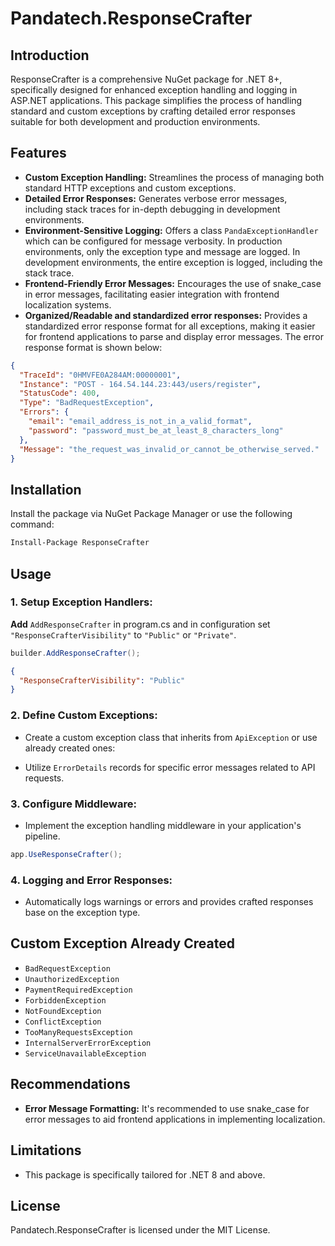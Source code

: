 # Pandatech.ResponseCrafter

## Introduction

ResponseCrafter is a comprehensive NuGet package for .NET 8+, specifically designed for enhanced exception handling and
logging in ASP.NET applications. This package simplifies the process of handling standard and custom exceptions by
crafting detailed error responses suitable for both development and production environments.

## Features

* **Custom Exception Handling:** Streamlines the process of managing both standard HTTP exceptions and custom
  exceptions.
* **Detailed Error Responses:** Generates verbose error messages, including stack traces for in-depth debugging in
  development environments.
* **Environment-Sensitive Logging:** Offers a class `PandaExceptionHandler` which can be configured for message verbosity.
  In production environments, only the exception type and message are logged. In development environments, the entire
  exception is logged, including the stack trace.
* **Frontend-Friendly Error Messages:** Encourages the use of snake_case in error messages, facilitating easier
  integration with frontend localization systems.
* **Organized/Readable and standardized error responses:** Provides a standardized error response format for all
  exceptions, making it easier for frontend applications to parse and display error messages. The error response format is shown below:
```json
{
  "TraceId": "0HMVFE0A284AM:00000001",
  "Instance": "POST - 164.54.144.23:443/users/register",
  "StatusCode": 400,
  "Type": "BadRequestException",
  "Errors": {
    "email": "email_address_is_not_in_a_valid_format",
    "password": "password_must_be_at_least_8_characters_long"
  },
  "Message": "the_request_was_invalid_or_cannot_be_otherwise_served."
}

````

## Installation

Install the package via NuGet Package Manager or use the following command:

```bash
Install-Package ResponseCrafter
```

## Usage

### 1. Setup Exception Handlers:

**Add** `AddResponseCrafter` in program.cs and in configuration set `"ResponseCrafterVisibility"` to `"Public"` or `"Private"`.

```csharp
builder.AddResponseCrafter();
```
```json
{
  "ResponseCrafterVisibility": "Public"
}

```

### 2. Define Custom Exceptions:

* Create a custom exception class that inherits from `ApiException` or use already created ones:

* Utilize `ErrorDetails` records for specific error messages related to API requests.

### 3. Configure Middleware:

* Implement the exception handling middleware in your application's pipeline.

```csharp
app.UseResponseCrafter();
```

### 4. Logging and Error Responses:

* Automatically logs warnings or errors and provides crafted responses base on the exception type.

## Custom Exception Already Created

* `BadRequestException`
* `UnauthorizedException`
* `PaymentRequiredException`
* `ForbiddenException`
* `NotFoundException`
* `ConflictException`
* `TooManyRequestsException`
* `InternalServerErrorException`
* `ServiceUnavailableException`

## Recommendations

* **Error Message Formatting:** It's recommended to use snake_case for error messages to aid frontend applications in
  implementing localization.

## Limitations

* This package is specifically tailored for .NET 8 and above.

## License

Pandatech.ResponseCrafter is licensed under the MIT License.
